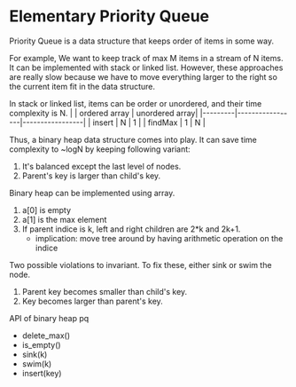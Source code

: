 # Elementary Priority Queue

Priority Queue is a data structure that keeps order of items in some way.

For example, We want to keep track of max M items in a stream of N items. It can be implemented with stack or linked list. However, these approaches are really slow because we have to move everything larger to the right so the current item fit in the data structure.

In stack or linked list, items can be order or unordered, and their time complexity is N.
|         | ordered array   | unordered  array|
|---------|-----------------|-----------------|
| insert  | N               | 1               |
| findMax | 1               | N               |

Thus, a binary heap data structure comes into play. It can save time complexity to ~logN by keeping following variant:
1. It's balanced except the last level of nodes.
2. Parent's key is larger than child's key.

Binary heap can be implemented using array.
1. a[0] is empty
2. a[1] is the max element
3. If parent indice is k, left and right children are 2*k and 2k+1.
    - implication: move tree around by having arithmetic operation on the indice

Two possible violations to invariant. To fix these, either sink or swim the node.
1. Parent key becomes smaller than child's key.
2. Key becomes larger than parent's key.

API of binary heap pq
- delete_max()
- is_empty()
- sink(k)
- swim(k)
- insert(key)

